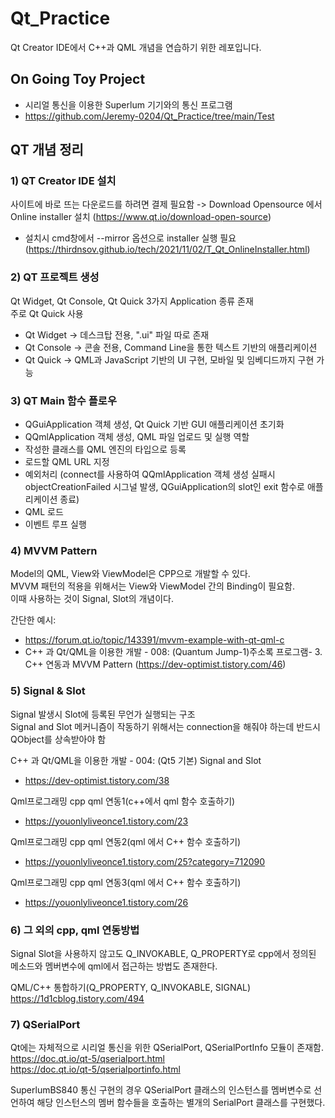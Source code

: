 # Qt_Practice
 Qt Creator IDE에서 C++과 QML 개념을 연습하기 위한 레포입니다.

## On Going Toy Project
- 시리얼 통신을 이용한 Superlum 기기와의 통신 프로그램
- https://github.com/Jeremy-0204/Qt_Practice/tree/main/Test

## QT 개념 정리
### **1) QT Creator IDE 설치**

사이트에 바로 뜨는 다운로드를 하려면 결제 필요함 -> 
Download Opensource 에서 Online installer 설치 (https://www.qt.io/download-open-source)   
- 설치시 cmd창에서 --mirror 옵션으로 installer 실행 필요 (https://thirdnsov.github.io/tech/2021/11/02/T_Qt_OnlineInstaller.html)  

### **2) QT 프로젝트 생성**
Qt Widget, Qt Console, Qt Quick 3가지 Application 종류 존재  
주로 Qt Quick 사용  

- Qt Widget   -> 데스크탑 전용, ".ui" 파일 따로 존재  
- Qt Console  -> 콘솔 전용, Command Line을 통한 텍스트 기반의 애플리케이션  
- Qt Quick    -> QML과 JavaScript 기반의 UI 구현, 모바일 및 임베디드까지 구현 가능  

### **3) QT Main 함수 플로우**
- QGuiApplication 객체 생성, Qt Quick 기반 GUI 애플리케이션 초기화
- QQmlApplication 객체 생성, QML 파일 업로드 및 실행 역할
- 작성한 클래스를 QML 엔진의 타입으로 등록
- 로드할 QML URL 지정
- 예외처리 (connect를 사용하여 QQmlApplication 객체 생성 실패시 objectCreationFailed 시그널 발생, QGuiApplication의 slot인 exit 함수로 애플리케이션 종료)
- QML 로드
- 이벤트 루프 실행

### **4) MVVM Pattern**
Model의 QML, View와 ViewModel은 CPP으로 개발할 수 있다.  
MVVM 패턴의 적용을 위해서는 View와 ViewModel 간의 Binding이 필요함.  
이때 사용하는 것이 Signal, Slot의 개념이다.  

간단한 예시:
- https://forum.qt.io/topic/143391/mvvm-example-with-qt-qml-c
- C++ 과 Qt/QML을 이용한 개발 - 008: (Quantum Jump-1)주소록 프로그램- 3. C++ 연동과 MVVM Pattern (https://dev-optimist.tistory.com/46)

### **5) Signal & Slot**
Signal 발생시 Slot에 등록된 무언가 실행되는 구조  
Signal and Slot 메커니즘이 작동하기 위해서는 connection을 해줘야 하는데 반드시 QObject를 상속받아야 함  

C++ 과 Qt/QML을 이용한 개발 - 004: (Qt5 기본) Signal and Slot  
- https://dev-optimist.tistory.com/38  

Qml프로그래밍 cpp qml 연동1(c++에서 qml 함수 호출하기) 
- https://youonlyliveonce1.tistory.com/23

Qml프로그래밍 cpp qml 연동2(qml 에서 C++ 함수 호출하기)
- https://youonlyliveonce1.tistory.com/25?category=712090

Qml프로그래밍 cpp qml 연동3(qml 에서 C++ 함수 호출하기)
- https://youonlyliveonce1.tistory.com/26

### **6) 그 외의 cpp, qml 연동방법**  
Signal Slot을 사용하지 않고도 Q_INVOKABLE, Q_PROPERTY로 cpp에서 정의된 메소드와 멤버변수에 qml에서 접근하는 방법도 존재한다.  

QML/C++ 통합하기(Q_PROPERTY, Q_INVOKABLE, SIGNAL)  
https://1d1cblog.tistory.com/494

### 7) QSerialPort
Qt에는 자체적으로 시리얼 통신을 위한 QSerialPort, QSerialPortInfo 모듈이 존재함.  
https://doc.qt.io/qt-5/qserialport.html  
https://doc.qt.io/qt-5/qserialportinfo.html

SuperlumBS840 통신 구현의 경우 QSerialPort 클래스의 인스턴스를 멤버변수로 선언하여 해당 인스턴스의 멤버 함수들을 호출하는 별개의 SerialPort 클래스를 구현했다.  




